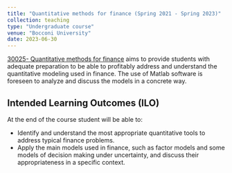 ```yaml
---
title: "Quantitative methods for finance (Spring 2021 - Spring 2023)"
collection: teaching
type: "Undergraduate course"
venue: "Bocconi University"
date: 2023-06-30
---
```

[30025- Quantitative methods for finance](https://didattica.unibocconi.eu/ts/tsn_anteprima.php?cod_ins=30025&anno=2023&IdPag=6916) aims to provide students with adequate preparation to be able to profitably address and understand the quantitative modeling used in finance. The use of Matlab software is foreseen to analyze and discuss the models in a concrete way.

## Intended Learning Outcomes (ILO)
At the end of the course student will be able to:
- Identify and understand the most appropriate quantitative tools to address typical finance problems.
- Apply the main models used in finance, such as factor models and some models of decision making under uncertainty, and discuss their appropriateness in a specific context.

